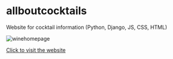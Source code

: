 # allboutcocktails
Website for cocktail information (Python, Django, JS, CSS, HTML)

![winehomepage](winehomepage.jpg)

<a href="https://12ec777efa8941eab7cdca915dd47153.vfs.cloud9.us-west-2.amazonaws.com/wineapp/index/"> Click to visit the website </a>

